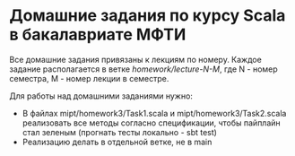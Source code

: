 # Домашние задания по курсу Scala в бакалавриате МФТИ

Все домашние задания привязаны к лекциям по номеру. Каждое задание располагается в ветке *homework/lecture-N-M*, где N - номер семестра, M - номер лекции в семестре.

Для работы над домашними заданиями нужно:
* В файлах mipt/homework3/Task1.scala и mipt/homework3/Task2.scala реализовать все методы согласно спецификации, чтобы пайплайн стал зеленым (прогнать тесты локально - sbt test)
* Реализацию делать в отдельной ветке, не в main
